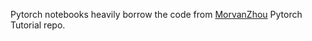 
Pytorch notebooks heavily borrow the code from [MorvanZhou](https://github.com/MorvanZhou/PyTorch-Tutorial) Pytorch Tutorial repo.

